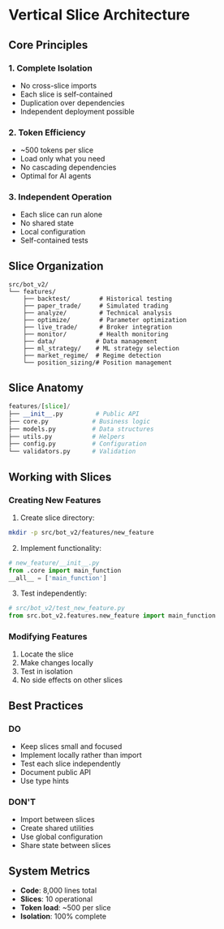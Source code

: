 # Vertical Slice Architecture

## Core Principles

### 1. Complete Isolation
- No cross-slice imports
- Each slice is self-contained
- Duplication over dependencies
- Independent deployment possible

### 2. Token Efficiency
- ~500 tokens per slice
- Load only what you need
- No cascading dependencies
- Optimal for AI agents

### 3. Independent Operation
- Each slice can run alone
- No shared state
- Local configuration
- Self-contained tests

## Slice Organization

```
src/bot_v2/
└── features/
    ├── backtest/        # Historical testing
    ├── paper_trade/     # Simulated trading
    ├── analyze/         # Technical analysis
    ├── optimize/        # Parameter optimization
    ├── live_trade/      # Broker integration
    ├── monitor/         # Health monitoring
    ├── data/           # Data management
    ├── ml_strategy/    # ML strategy selection
    ├── market_regime/  # Regime detection
    └── position_sizing/# Position management
```

## Slice Anatomy

```python
features/[slice]/
├── __init__.py         # Public API
├── core.py            # Business logic
├── models.py          # Data structures
├── utils.py           # Helpers
├── config.py          # Configuration
└── validators.py      # Validation
```

## Working with Slices

### Creating New Features

1. Create slice directory:
```bash
mkdir -p src/bot_v2/features/new_feature
```

2. Implement functionality:
```python
# new_feature/__init__.py
from .core import main_function
__all__ = ['main_function']
```

3. Test independently:
```python
# src/bot_v2/test_new_feature.py
from src.bot_v2.features.new_feature import main_function
```

### Modifying Features

1. Locate the slice
2. Make changes locally
3. Test in isolation
4. No side effects on other slices

## Best Practices

### DO
- Keep slices small and focused
- Implement locally rather than import
- Test each slice independently
- Document public API
- Use type hints

### DON'T
- Import between slices
- Create shared utilities
- Use global configuration
- Share state between slices

## System Metrics

- **Code**: 8,000 lines total
- **Slices**: 10 operational
- **Token load**: ~500 per slice
- **Isolation**: 100% complete